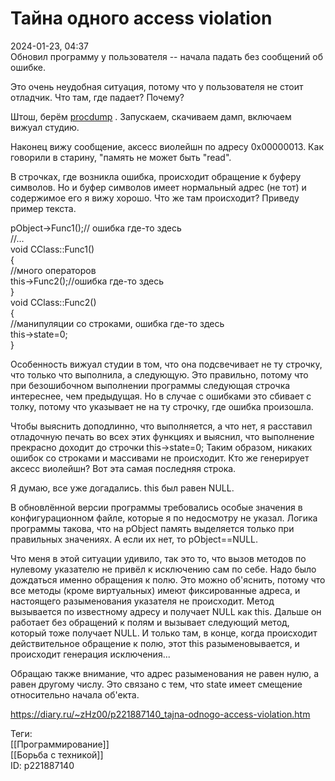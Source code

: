 Тайна одного access violation
==============================

   
 2024-01-23, 04:37   
  Обновил программу у пользователя -- начала падать без сообщений об ошибке.   
   
 Это очень неудобная ситуация, потому что у пользователя не стоит отладчик. Что там, где падает? Почему?   
   
 Штош, берём  [procdump](Кратчайшее%20руководство%20по%20отладке%20при%20помощи%20дампов%20памяти)  . Запускаем, скачиваем дамп, включаем вижуал студию.   
   
 Наконец вижу сообщение, аксесс виолейшн по адресу 0x00000013. Как говорили в старину, "память не может быть "read".   
   
 В строчках, где возникла ошибка, происходит обращение к буферу символов. Но и буфер символов имеет нормальный адрес (не тот) и содержимое его я вижу хорошо. Что же там происходит? Приведу пример текста.   
   
 pObject->Func1();// ошибка где-то здесь   
 //...   
 void CClass::Func1()   
 {   
 //много операторов   
 this->Func2();//ошибка где-то здесь   
 }   
 void CClass::Func2()   
 {   
 //манипуляции со строками, ошибка где-то здесь   
 this->state=0;   
 }   
   
 Особенность вижуал студии в том, что она подсвечивает не ту строчку, что только что выполнила, а следующую. Это правильно, потому что при безошибочном выполнении программы следующая строчка интереснее, чем предыдущая. Но в случае с ошибками это сбивает с толку, потому что указывает не на ту строчку, где ошибка произошла.   
   
 Чтобы выяснить доподлинно, что выполняется, а что нет, я расставил отладочную печать во всех этих функциях и выяснил, что выполнение прекрасно доходит до строчки this->state=0; Таким образом, никаких ошибок со строками и массивами не происходит. Кто же генерирует аксесс виолейшн? Вот эта самая последняя строка.   
   
 Я думаю, все уже догадались. this был равен NULL.   
   
 В обновлённой версии программы требовались особые значения в конфигурационном файле, которые я по недосмотру не указал. Логика программы такова, что на pObject память выделяется только при правильных значениях. А если их нет, то pObject==NULL.   
   
 Что меня в этой ситуации удивило, так это то, что вызов методов по нулевому указателю не привёл к исключению сам по себе. Надо было дождаться именно обращения к полю. Это можно об'яснить, потому что все методы (кроме виртуальных) имеют фиксированные адреса, и настоящего разыменования указателя не происходит. Метод вызывается по известному адресу и получает NULL как this. Дальше он работает без обращений к полям и вызывает следующий метод, который тоже получает NULL. И только там, в конце, когда происходит действительное обращение к полю, этот this разыменовывается, и происходит генерация исключения...   
   
 Обращаю также внимание, что адрес разыменования не равен нулю, а равен другому числу. Это связано с тем, что state имеет смещение относительно начала об'екта.   
    
 <https://diary.ru/~zHz00/p221887140_tajna-odnogo-access-violation.htm>   
   
 Теги:   
 [[Программирование]]   
 [[Борьба с техникой]]   
 ID: p221887140